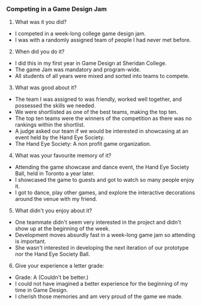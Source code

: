 ### Competing in a Game Design Jam
1) What was it you did?
- I competed in a week-long college game design jam.
- I was with a randomly assigned team of people I had never met before.

2) When did you do it?
- I did this in my first year in Game Design at Sheridan College. 
- The game Jam was mandatory and program-wide.
- All students of all years were mixed and sorted into teams to compete.

3) What was good about it?
- The team I was assigned to was friendly, worked well together, and possessed the skills we needed.
- We were shortlisted as one of the best teams, making the top ten. 
- The top ten teams were the winners of the competition as there was no rankings within the shortlist. 
- A judge asked our team if we would be interested in showcasing at an event held by the Hand Eye Society. 
- The Hand Eye Society: A non profit game organization.


4) What was your favourite memory of it?
- Attending the game showcase and dance event, the Hand Eye Society Ball, held in Toronto a year later.
- I showcased the game to guests and got to watch so many people enjoy it. 
- I got to dance, play other games, and explore the interactive decorations around the venue with my friend.

5) What didn't you enjoy about it?
- One teammate didn't seem very interested in the project and didn't show up at the beginning of the week.
- Development moves absurdly fast in a week-long game jam so attending is important. 
- She wasn't interested in developing the next iteration of our prototype nor the Hand Eye Society Ball. 

6) Give your experience a letter grade:
- Grade: A (Couldn't be better.) 
- I could not have imagined a better experience for the beginning of my time in Game Design. 
- I cherish those memories and am very proud of the game we made.